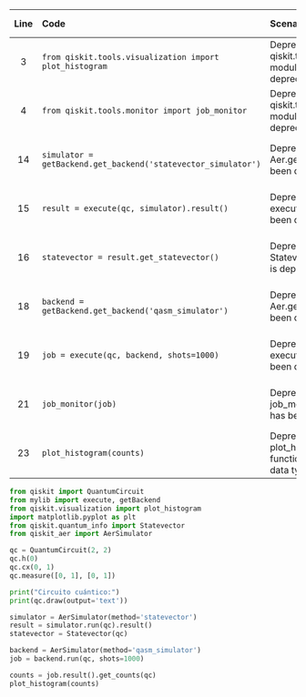 | Line | Code | Scenario | Scenario Id | Reference | Artifact | Refactoring |
| :--: | :--- | :------- | :---------: | :-------: | :------- | :---------- |
| 3 | `from qiskit.tools.visualization import plot_histogram` | Deprecation -> qiskit.tools.visualization module has been deprecated | 9 | ffd665c6-fea0-4850-aefa-2e7302e527f2 | qiskit.tools.visualization | `from qiskit.visualization import plot_histogram` |
| 4 | `from qiskit.tools.monitor import job_monitor` | Deprecation -> qiskit.tools.monitor module has been deprecated | 8 | ffd665c6-fea0-4850-aefa-2e7302e527f2 | qiskit.tools.monitor | |
| 14 | `simulator = getBackend.get_backend('statevector_simulator')` | Deprecation -> Aer.get_backend has been deprecated | 29 | 51fe4914-d6c2-4a55-b7af-3257eb6c9457 | get_backend | `from qiskit.quantum_info import Statevector` |
| 15 | `result = execute(qc, simulator).result()` | Deprecation -> execute() function has been deprecated | 25 | 3fe9c4ed-0515-48f3-b692-bbc5a124f8e6 | execute() | `result = simulator.run(qc).result()` |
| 16 | `statevector = result.get_statevector()` | Deprecation -> StatevectorSimulatorPy is deprecated | * | 782500c9-ed6f-4c83-a824-f8146e05d616 | get_statevector | `statevector = Statevector(qc)` |
| 18 | `backend = getBackend.get_backend('qasm_simulator')` | Deprecation -> Aer.get_backend has been deprecated | 29 | 51fe4914-d6c2-4a55-b7af-3257eb6c9457 | get_backend | `from qiskit_aer import AerSimulator` |
| 19 | `job = execute(qc, backend, shots=1000)` | Deprecation -> execute() function has been deprecated | 25 | 3fe9c4ed-0515-48f3-b692-bbc5a124f8e6 | execute() | `job = backend.run(qc, shots=1000)` |
| 21 | `job_monitor(job)` | Deprecation -> job_monitor function has been deprecated | 8 | a2a0fcf9-a917-4479-87fa-2659bf6f1090 | job_monitor | |
| 23 | `plot_histogram(counts)` | Deprecation -> plot_histogram() function for certain data types | 2 | 49091cfd-4926-4eca-a981-e07367d565e1 | plot_histogram() | `plot_histogram(counts)` |


```python
from qiskit import QuantumCircuit
from mylib import execute, getBackend 
from qiskit.visualization import plot_histogram
import matplotlib.pyplot as plt
from qiskit.quantum_info import Statevector
from qiskit_aer import AerSimulator

qc = QuantumCircuit(2, 2)
qc.h(0)
qc.cx(0, 1)
qc.measure([0, 1], [0, 1])

print("Circuito cuántico:")
print(qc.draw(output='text'))

simulator = AerSimulator(method='statevector')
result = simulator.run(qc).result()
statevector = Statevector(qc)

backend = AerSimulator(method='qasm_simulator')
job = backend.run(qc, shots=1000)

counts = job.result().get_counts(qc)
plot_histogram(counts)
```